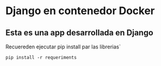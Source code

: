 # Django en contenedor Docker 
## Esta es una app desarrollada en Django


Recuereden ejecutar pip install par las librerias`

```
pip install -r requeriments

``` 
